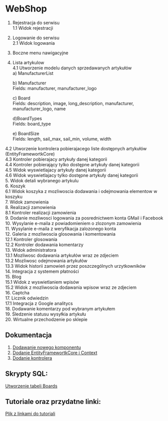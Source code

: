 # WebShop
  
1. Rejestracja do serwisu  
1.1 Widok rejestracji  
2. Logowanie do serwisu  
2.1 Widok logowania  
3. Boczne menu nawigacyjne  
4. Lista artykulow  
4.1 Utworzenie modelu danych sprzedawanych artykułów  
	a) ManufacturerList  
  
	b) Manufacturer  
	Fields: manufacturer, manufacturer_logo  
  
	c) Board  
	Fields: description, image, long_description, manufacturer, manufacturer_logo, name  
  
	d)BoardTypes  
	Fields: board_type  
  
	e) BoardSize  
	Fields: length, sail_max, sail_min, volume, width  
  
4.2 Utworzenie kontrolera pobierajacego liste dostępnych artykułów (EntityFramewortkCore)  
4.3 Kontroler pobierajacy artykuły danej kategorii  
4.4 Kontroler pobierający tylko dostępne artykuły danej kategorii  
4.5 Widok wyswietlajacy artykuły danej kategorii  
4.6 Widok wyswietlajacy tylko dostępne artykuły danej kategorii  
5. Widok detali wybranego artykulu  
6. Koszyk  
6.1 Widok koszyka z mozliwoscia dodawania i odejmowania elementow w koszyku  
7. Widok zamowienia  
8. Realizacji zamowienia  
8.1 Kontroler realizacji zamowienia  
9. Dodanie mozliwosci logowania za posrednictwem konta GMail i Facebook  
10. Wysylanie e-maila z powiadomieniem o zlozonym zamowienia  
11. Wysylanie e-maila z weryfikacja zalozonego konta  
12. Galeria z mozliwoscia glosowania i komentowania  
12.1 Kontroler glosowania  
12.2 Kontroler dodawania komentarzy  
13. Widok administratora  
13.1 Mozliwosc dodawania artykułów wraz ze zdjeciem  
13.2 Mozliwosc odejmowania artykułów  
13.3 Widok historii zamowień przez poszczególnych urzytkowników  
14. Integracja z systemem płatności  
15. Blog  
15.1 Widok z wyswietlaniem wpisów  
15.2 Widok z mozliwoscia dodawania wpisow wraz ze zdjeciem  
16. Captcha  
17. Licznik odwiedzin  
17.1 Integracja z Google analitycs  
18. Dodawanie komentarzy pod wybranym artykułem  
19. Śledzenie statusu wysyłkia artykułu  
20. Wirtualne przechodzenie po sklepie  
  
## Dokumentacja  

1. [Dodawanie nowego komponentu](Documentation/Komponent.md)  
2. [Dodanie EntityFramewortkCore i Context](Documentation/EFCore.md)  
3. [Dodanie kontrolera](Documentation/Controler.md)  

## Skrypty SQL:  
[Utworzenie tabeli Boards](Documentation/SQL/BoardsDbTableCreate.sql)  

## Tutoriale oraz przydatne linki:  
[Plik z linkami do tutoriali](Documentation/Tutorial.md)  
